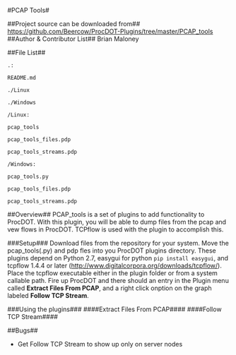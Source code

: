 #PCAP Tools#

##Project source can be downloaded from##
https://github.com/Beercow/ProcDOT-Plugins/tree/master/PCAP_tools
##Author & Contributor List##
Brian Maloney

##File List##
```
.:

README.md

./Linux

./Windows
```
```
/Linux:

pcap_tools

pcap_tools_files.pdp

pcap_tools_streams.pdp
```
```
/Windows:

pcap_tools.py

pcap_tools_files.pdp

pcap_tools_streams.pdp
```

##Overview##
PCAP_tools is a set of plugins to add functionality to ProcDOT. With this plugin, you will be able to dump files from the pcap and vew flows in ProcDOT. TCPflow is used with the plugin to accomplish this.

###Setup###
Download files from the repository for your system. Move the pcap_tools(.py) and pdp fles into you ProcDOT plugins directory. These plugins depend on Python 2.7, easygui for python `pip install easygui`, and tcpflow 1.4.4 or later (http://www.digitalcorpora.org/downloads/tcpflow/). Place the tcpflow executable either in the plugin folder or from a system callable path. Fire up ProcDOT and there should an entry in the Plugin menu called **Extract Files From PCAP**, and a right click onption on the graph labeled **Follow TCP Stream**.

###Using the plugins###
####Extract Files From PCAP####
####Follow TCP Stream####


##Bugs##
* Get Follow TCP Stream to show up only on server nodes
